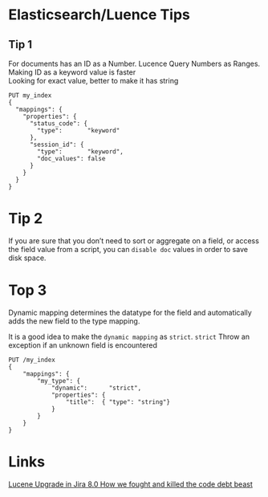 # Elasticsearch/Luence Tips

## Tip 1
For documents has an ID as a Number. Lucence Query Numbers as Ranges.  Making ID as a keyword value is faster    
Looking for exact value, better to make it has string    

```
PUT my_index
{
  "mappings": {
    "properties": {
      "status_code": { 
        "type":       "keyword"
      },
      "session_id": { 
        "type":       "keyword",
        "doc_values": false
      }
    }
  }
}
```

# Tip 2 
If you are sure that you don’t need to sort or aggregate on a field, or access the field value from a script, you can `disable doc` values in order to save disk space.

# Top 3
Dynamic mapping determines the datatype for the field and automatically adds the new field to the type mapping.    

It is a good idea to make the `dynamic mapping` as `strict`.
`strict` Throw an exception if an unknown field is encountered

```
PUT /my_index
{
    "mappings": {
        "my_type": {
            "dynamic":      "strict", 
            "properties": {
                "title":  { "type": "string"}
            }
        }
    }
}
```





# Links
[Lucene Upgrade in Jira 8.0 How we fought and killed the code debt beast ](https://youtu.be/WDPe4cjURNI)
